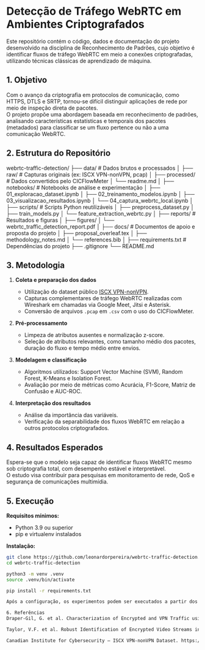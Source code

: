 # Detecção de Tráfego WebRTC em Ambientes Criptografados

Este repositório contém o código, dados e documentação do projeto desenvolvido na disciplina de Reconhecimento de Padrões, cujo objetivo é identificar fluxos de tráfego WebRTC em meio a conexões criptografadas, utilizando técnicas clássicas de aprendizado de máquina.

## 1. Objetivo

Com o avanço da criptografia em protocolos de comunicação, como HTTPS, DTLS e SRTP, tornou-se difícil distinguir aplicações de rede por meio de inspeção direta de pacotes.  
O projeto propõe uma abordagem baseada em reconhecimento de padrões, analisando características estatísticas e temporais dos pacotes (metadados) para classificar se um fluxo pertence ou não a uma comunicação WebRTC.

## 2. Estrutura do Repositório

webrtc-traffic-detection/
├── data/ # Dados brutos e processados
│ ├── raw/ # Capturas originais (ex: ISCX VPN-nonVPN, pcap)
│ ├── processed/ # Dados convertidos pelo CICFlowMeter
│ └── readme.md
│
├── notebooks/ # Notebooks de análise e experimentação
│ ├── 01_exploracao_dataset.ipynb
│ ├── 02_treinamento_modelos.ipynb
│ ├── 03_visualizacao_resultados.ipynb
│ └── 04_captura_webrtc_local.ipynb
│
├── scripts/ # Scripts Python reutilizáveis
│ ├── preprocess_dataset.py
│ ├── train_models.py
│ └── feature_extraction_webrtc.py
│
├── reports/ # Resultados e figuras
│ ├── figures/
│ └── webrtc_traffic_detection_report.pdf
│
├── docs/ # Documentos de apoio e proposta do projeto
│ ├── proposal_overleaf.tex
│ ├── methodology_notes.md
│ └── references.bib
│
├── requirements.txt # Dependências do projeto
├── .gitignore
└── README.md


## 3. Metodologia

1. **Coleta e preparação dos dados**  
   - Utilização do dataset público [ISCX VPN-nonVPN](https://www.unb.ca/cic/datasets/vpn.html).  
   - Capturas complementares de tráfego WebRTC realizadas com Wireshark em chamadas via Google Meet, Jitsi e Asterisk.  
   - Conversão de arquivos `.pcap` em `.csv` com o uso do CICFlowMeter.

2. **Pré-processamento**  
   - Limpeza de atributos ausentes e normalização z-score.  
   - Seleção de atributos relevantes, como tamanho médio dos pacotes, duração do fluxo e tempo médio entre envios.

3. **Modelagem e classificação**  
   - Algoritmos utilizados: Support Vector Machine (SVM), Random Forest, K-Means e Isolation Forest.  
   - Avaliação por meio de métricas como Acurácia, F1-Score, Matriz de Confusão e AUC-ROC.

4. **Interpretação dos resultados**  
   - Análise da importância das variáveis.  
   - Verificação da separabilidade dos fluxos WebRTC em relação a outros protocolos criptografados.

## 4. Resultados Esperados

Espera-se que o modelo seja capaz de identificar fluxos WebRTC mesmo sob criptografia total, com desempenho estável e interpretável.  
O estudo visa contribuir para pesquisas em monitoramento de rede, QoS e segurança de comunicações multimídia.

## 5. Execução

**Requisitos mínimos:**
- Python 3.9 ou superior  
- pip e virtualenv instalados  

**Instalação:**
```bash
git clone https://github.com/leonardorpereira/webrtc-traffic-detection.git
cd webrtc-traffic-detection

python3 -m venv .venv
source .venv/bin/activate

pip install -r requirements.txt

Após a configuração, os experimentos podem ser executados a partir dos notebooks numerados em notebooks/.

6. Referências
Draper-Gil, G. et al. Characterization of Encrypted and VPN Traffic using Time-related Features. ICISSP, 2016.

Taylor, V.F. et al. Robust Identification of Encrypted Video Streams in the Wild. IMC, 2017.

Canadian Institute for Cybersecurity – ISCX VPN-nonVPN Dataset. https://www.unb.ca/cic/datasets/vpn.html
